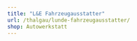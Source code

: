 ```yaml
---
title: "L&E Fahrzeugausstatter"
url: /thalgau/lunde-fahrzeugausstatter/
shop: Autowerkstatt
---
```

